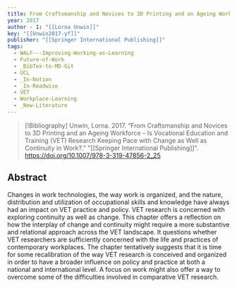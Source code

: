 ```yaml
---
title: From Craftsmanship and Novices to 3D Printing and an Ageing Workforce – Is Vocational Education and Training (VET) Research Keeping Pace with Change as Well as Continuity in Work?
year: 2017
author - 1: "[[Lorna Unwin]]"
key: "[[Unwin2017-yf]]"
publisher: "[[Springer International Publishing]]"
tags:
  - WALF---Improving-Working-as-Learning
  - Future-of-Work
  - _BibTex-to-MD-Git
  - UCL
  - _In-Notion
  - _In-Readwise
  - VET
  - Workplace-Learning
  - _New-Literature
---
```


> [!Bibliography]
> Unwin, Lorna. 2017. “From Craftsmanship and Novices to 3D Printing and an Ageing Workforce – Is Vocational Education and Training (VET) Research Keeping Pace with Change as Well as Continuity in Work?.” "[[Springer International Publishing]]". https://doi.org/10.1007/978-3-319-47856-2_25

## Abstract
Changes in work technologies, the way work is organized, and the nature, distribution and utilization of occupational skills and knowledge have always had an impact on VET practice and policy. VET research is concerned with exploring continuity as well as change. This chapter offers a reflection on how the interplay of change and continuity might require a more substantive and relational approach across the VET landscape. It questions whether VET researchers are sufficiently concerned with the life and practices of contemporary workplaces. The chapter tentatively suggests that it is time for some recalibration of the way VET research is conceived and organized in order to have a broader influence on policy and practice at both a national and international level. A focus on work might also offer a way to overcome some of the difficulties involved in comparative VET research.
